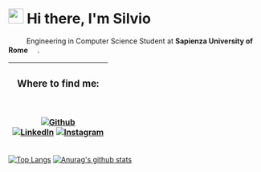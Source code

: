 <h1><img src="https://emojis.slackmojis.com/emojis/images/1531849430/4246/blob-sunglasses.gif?1531849430" width="30"/> Hi there, I'm Silvio</h1>

<p><img src="https://image.flaticon.com/icons/svg/3061/3061267.svg" width="14" /> <img src="https://image.flaticon.com/icons/svg/197/197626.svg" width=14/> Engineering in Computer Science Student at <b>Sapienza University of Rome</b> <img src="https://s4.aconvert.com/convert/p3r68-cdx67/aiohb-1oibn.svg" width="15"/>. </p>

<!--<h3>Some roman-expression with english explanation <img src="https://image.flaticon.com/icons/svg/3127/3127453.svg" width="13"/>. I hope they can help you!</h3>
<p><img width="200" src="{{img1}}" /> <img width="200" src="{{img2}}" /> <img width="200" src="{{img3}}" /></p>
<p>Above are the last 3 pictures posted by <a href="https://www.instagram.com/romeismore/" target="_blank"><img src="https://upload.wikimedia.org/wikipedia/commons/thumb/e/e7/Instagram_logo_2016.svg/1024px-Instagram_logo_2016.svg.png" width="20"/> @romeismore!</a><br/>Currently, the weather is : {{city_temperature}}°C, <i>{{city_weather}}</i>.</p>-->

<table>
<thead>
  <tr>
    <th><h3>Where to find me:</h3><br>
    	<p>
    		<a href="https://github.com/SilSever" target="_blank"><img alt="Github" src="https://img.shields.io/badge/GitHub-%2312100E.svg?&style=for-the-badge&logo=Github&logoColor=white" /></a><br>
     		<a href="https://www.linkedin.com/in/silvio-severino/" target="_blank"><img alt="LinkedIn" src="https://img.shields.io/badge/linkedin-%230077B5.svg?&style=for-the-badge&logo=linkedin&logoColor=white" /></a> 
     		<a href="https://www.instagram.com/sil_sever/" target="_blank"><img alt="Instagram" src="https://img.shields.io/badge/instagram-%2312100E.svg?&style=for-the-badge&logo=instagram&logoColor=white" /></a>
		</p>
    </th>
</thead>
</table>

[![Top Langs](https://github-readme-stats.vercel.app/api/top-langs/?username=SilSever&show_icons=true&theme=merko&hide_langs_below=1)](https://github.com/SilSever/github-readme-stats)
[![Anurag's github stats](https://github-readme-stats.vercel.app/api?username=SilSever&show_icons=true&theme=merko)](https://github.com/SilSever/github-readme-stats)


